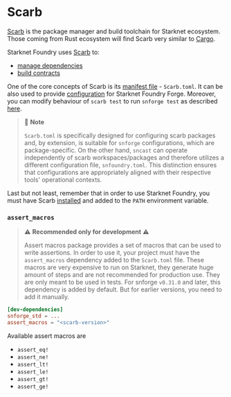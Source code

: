 # Scarb

[Scarb](https://docs.swmansion.com/scarb) is the package manager and build toolchain for Starknet ecosystem.
Those coming from Rust ecosystem will find Scarb very similar to [Cargo](https://doc.rust-lang.org/cargo/).

Starknet Foundry uses [Scarb](https://docs.swmansion.com/scarb) to:
- [manage dependencies](https://docs.swmansion.com/scarb/docs/reference/specifying-dependencies.html)
- [build contracts](https://docs.swmansion.com/scarb/docs/extensions/starknet/contract-target.html)

One of the core concepts of Scarb is its [manifest file](https://docs.swmansion.com/scarb/docs/reference/manifest.html) - `Scarb.toml`.
It can be also used to provide [configuration](../projects/configuration.md) for Starknet Foundry Forge.
Moreover, you can modify behaviour of `scarb test` to run `snforge test` as 
described [here](https://docs.swmansion.com/scarb/docs/extensions/testing.html#using-third-party-test-runners).

> 📝 **Note**
> 
>`Scarb.toml` is specifically designed for configuring scarb packages and, by extension, is suitable for `snforge` configurations, 
> which are package-specific. On the other hand, `sncast` can operate independently of scarb workspaces/packages 
> and therefore utilizes a different configuration file, `snfoundry.toml`. This distinction ensures that configurations 
> are appropriately aligned with their respective tools' operational contexts.

Last but not least, remember that in order to use Starknet Foundry, you must have Scarb
[installed](https://docs.swmansion.com/scarb/download.html) and added to the `PATH` environment variable.


### `assert_macros`
> ⚠️ **Recommended only for development** ️⚠️
> 
>Assert macros package provides a set of macros that can be used to write assertions.
In order to use it, your project must have the `assert_macros` dependency added to the `Scarb.toml` file.
These macros are very expensive to run on Starknet, they generate huge amount of steps and are not recommended for production use. 
They are only meant to be used in tests.
For snforge `v0.31.0` and later, this dependency is added by default. But for earlier versions, you need to add it manually.

```toml
[dev-dependencies]
snforge_std = ...
assert_macros = "<scarb-version>"
```

Available assert macros are 
- `assert_eq!`
- `assert_ne!`
- `assert_lt!`
- `assert_le!`
- `assert_gt!`
- `assert_ge!`